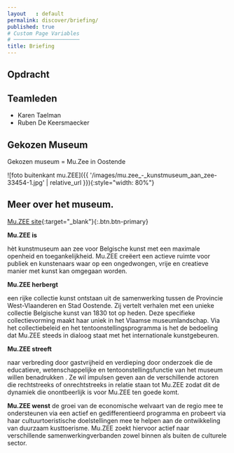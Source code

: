 ```yaml
---
layout   : default
permalink: discover/briefing/
published: true
# Custom Page Variables
# ─────────────────────
title: Briefing
---
```


Opdracht
--------

Teamleden
---------

 - Karen Taelman
 - Ruben De Keersmaecker

Gekozen Museum
--------------

Gekozen museum = Mu.Zee in Oostende

![foto buitenkant mu.ZEE]({{ '/images/mu.zee_-_kunstmuseum_aan_zee-33454-1.jpg' | relative_url }}){:style="width: 80%"}

## Meer over het museum. 

[Mu.ZEE site](https://www.muzee.be/nl/muzee){:target="_blank"}{:.btn.btn-primary}

**Mu.ZEE is** 

hèt kunstmuseum aan zee voor Belgische kunst met een maximale openheid en toegankelijkheid.  Mu.ZEE creëert een actieve ruimte voor publiek en kunstenaars  waar op een ongedwongen, vrije en creatieve manier met kunst kan omgegaan worden.

**Mu.ZEE herbergt** 

een rijke collectie kunst ontstaan uit de samenwerking tussen de Provincie West-Vlaanderen en Stad Oostende.  Zij vertelt verhalen met een unieke collectie Belgische kunst van 1830 tot op heden.  Deze specifieke collectievorming maakt haar uniek in het Vlaamse museumlandschap. Via het collectiebeleid en het tentoonstellingsprogramma is het de bedoeling dat Mu.ZEE steeds in dialoog staat met het internationale kunstgebeuren. 

**Mu.ZEE streeft**

naar verbreding door gastvrijheid en verdieping door onderzoek  die de educatieve, wetenschappelijke en tentoonstellingsfunctie van het museum willen benadrukken . Ze wil impulsen geven aan de verschillende actoren die rechtstreeks of onrechtstreeks in relatie staan tot Mu.ZEE zodat dit de dynamiek die onontbeerlijk is voor Mu.ZEE ten goede komt.

**Mu.ZEE wenst**
de groei van de economische welvaart van de regio mee te ondersteunen via een actief en gedifferentieerd programma en probeert via haar cultuurtoeristische doelstellingen mee te helpen aan de ontwikkeling van duurzaam kusttoerisme.  Mu.ZEE zoekt hiervoor actief naar verschillende samenwerkingverbanden zowel binnen als buiten de culturele sector. 